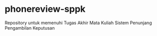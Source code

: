 # phonereview-sppk
Repository untuk memenuhi Tugas Akhir Mata Kuliah Sistem Penunjang Pengambilan Keputusan
